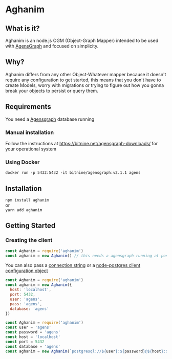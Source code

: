 # Aghanim

## What is it?

Aghanim is an node.js OGM (Object-Graph Mapper) intended to be used with [AgensGraph](https://bitnine.net/) and
focused on simplicity.

## Why?

Aghanim differs from any other Object-Whatever mapper because it doesn't require any
configuration to get started, this means that you don't have to create Models,
worry with migrations or trying to figure out how you gonna break your objects to persist or query them.

## Requirements

You need a [Agensgraph](https://bitnine.net/agensgraph/) database running

### Manual installation

Follow the instructions at https://bitnine.net/agensgraph-downloads/ for your operational system

### Using Docker

`docker run -p 5432:5432 -it bitnine/agensgraph:v2.1.1 agens`

## Installation

`npm install aghanim`  
or  
`yarn add aghanim`

## Getting Started

### Creating the client

```javascript
const Aghanim = require('aghanim')
const aghanim = new Aghanim() // this needs a agensgraph running at postgresql://agens:agens@localhost:5432/agens
```

You can also pass a [connection string](https://node-postgres.com/features/connecting#connection-uri) or a [node-postgres client configuration object](https://node-postgres.com/features/connecting#programmatic)

```javascript
const Aghanim = require('aghanim')
const aghanim = new Aghanim({
  host: 'localhost',
  port: 5432,
  user: 'agens',
  pass: 'agens',
  database: 'agens'
})
```

```javascript
const Aghanim = require('aghanim')
const user = 'agens'
const password = 'agens'
const host = 'localhost'
const port = 5432
const database = 'agens'
const aghanim = new Aghanim(`postgresql://${user}:${password}@${host}:${port}/${database}`)
```
